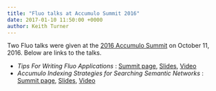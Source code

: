 ```yaml
---
title: "Fluo talks at Accumulo Summit 2016"
date: 2017-01-10 11:50:00 +0000
author: Keith Turner
---
```


Two Fluo talks were given at the [2016 Accumulo Summit][1] on October 11, 2016.  Below are links to
the talks.  

 * *Tips For Writing Fluo Applications* : [Summit page][2], [Slides][3], [Video][4]
 * *Accumulo Indexing Strategies for Searching Semantic Networks* : [Summit page][5], [Slides][6], [Video][7]

[1]: http://accumulosummit.com/
[2]: http://accumulosummit.com/program/talks/tips-for-writing-fluo-applications/
[3]: http://www.slideshare.net/AccumuloSummit/accumulo-summit-2016-tips-for-writing-fluo-applications
[4]: https://youtu.be/06KC0QvmiNk?list=PLRV6DJeV4e-VFbWRNO1QerVPwIlXS1P3f
[5]: http://accumulosummit.com/program/talks/indexing-strategies-for-searching-semantic-networks/
[6]: http://www.slideshare.net/AccumuloSummit/accumulo-summit-2016-accumulo-indexing-strategies-for-searching-semantic-networks
[7]: https://youtu.be/6b8-iyi3fws?list=PLRV6DJeV4e-VFbWRNO1QerVPwIlXS1P3f

